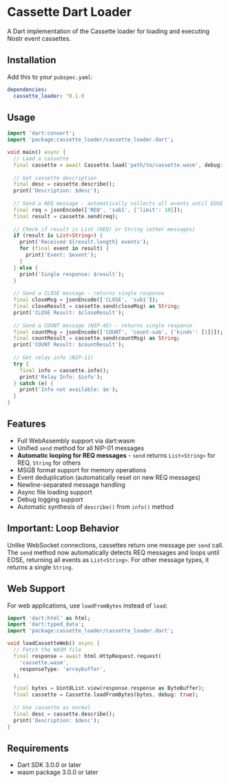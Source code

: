 # Cassette Dart Loader

A Dart implementation of the Cassette loader for loading and executing Nostr event cassettes.

## Installation

Add this to your `pubspec.yaml`:

```yaml
dependencies:
  cassette_loader: ^0.1.0
```

## Usage

```dart
import 'dart:convert';
import 'package:cassette_loader/cassette_loader.dart';

void main() async {
  // Load a cassette
  final cassette = await Cassette.load('path/to/cassette.wasm', debug: true);
  
  // Get cassette description
  final desc = cassette.describe();
  print('Description: $desc');
  
  // Send a REQ message - automatically collects all events until EOSE
  final req = jsonEncode(['REQ', 'sub1', {'limit': 10}]);
  final result = cassette.send(req);
  
  // Check if result is List (REQ) or String (other messages)
  if (result is List<String>) {
    print('Received ${result.length} events');
    for (final event in result) {
      print('Event: $event');
    }
  } else {
    print('Single response: $result');
  }
  
  // Send a CLOSE message - returns single response
  final closeMsg = jsonEncode(['CLOSE', 'sub1']);
  final closeResult = cassette.send(closeMsg) as String;
  print('CLOSE Result: $closeResult');
  
  // Send a COUNT message (NIP-45) - returns single response
  final countMsg = jsonEncode(['COUNT', 'count-sub', {'kinds': [1]}]);
  final countResult = cassette.send(countMsg) as String;
  print('COUNT Result: $countResult');
  
  // Get relay info (NIP-11)
  try {
    final info = cassette.info();
    print('Relay Info: $info');
  } catch (e) {
    print('Info not available: $e');
  }
}
```

## Features

- Full WebAssembly support via dart:wasm
- Unified `send` method for all NIP-01 messages
- **Automatic looping for REQ messages** - `send` returns `List<String>` for REQ, `String` for others
- MSGB format support for memory operations
- Event deduplication (automatically reset on new REQ messages)
- Newline-separated message handling
- Async file loading support
- Debug logging support
- Automatic synthesis of `describe()` from `info()` method

## Important: Loop Behavior

Unlike WebSocket connections, cassettes return one message per `send` call. The `send` method now automatically detects REQ messages and loops until EOSE, returning all events as `List<String>`. For other message types, it returns a single `String`.

## Web Support

For web applications, use `loadFromBytes` instead of `load`:

```dart
import 'dart:html' as html;
import 'dart:typed_data';
import 'package:cassette_loader/cassette_loader.dart';

void loadCassetteWeb() async {
  // Fetch the WASM file
  final response = await html.HttpRequest.request(
    'cassette.wasm',
    responseType: 'arraybuffer',
  );
  
  final bytes = Uint8List.view(response.response as ByteBuffer);
  final cassette = Cassette.loadFromBytes(bytes, debug: true);
  
  // Use cassette as normal
  final desc = cassette.describe();
  print('Description: $desc');
}
```

## Requirements

- Dart SDK 3.0.0 or later
- wasm package 3.0.0 or later